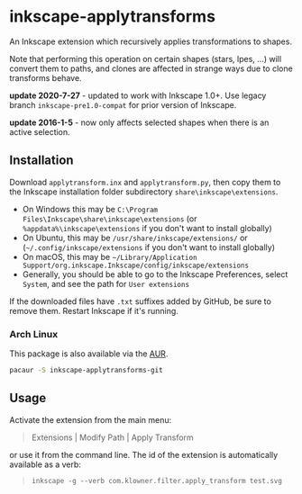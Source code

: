 # inkscape-applytransforms
An Inkscape extension which recursively applies transformations to shapes.

Note that performing this operation on certain shapes (stars, lpes, ...) will convert them to paths,
and clones are affected in strange ways due to clone transforms behave.

**update 2020-7-27** - updated to work with Inkscape 1.0+. Use legacy branch `inkscape-pre1.0-compat` for prior version of Inkscape.

**update 2016-1-5** - now only affects selected shapes when there is an active selection.

## Installation

Download `applytransform.inx` and `applytransform.py`, then copy them to the Inkscape installation folder subdirectory `share\inkscape\extensions`.
  * On Windows this may be `C:\Program Files\Inkscape\share\inkscape\extensions` (or `%appdata%\inkscape\extensions` if you don't want to install globally)
  * On Ubuntu, this may be `/usr/share/inkscape/extensions/` or (`~/.config/inkscape/extensions` if you don't want to install globally)
  * On macOS, this may be `~/Library/Application Support/org.inkscape.Inkscape/config/inkscape/extensions`
  * Generally, you should be able to go to the Inkscape Preferences, select `System`, and see the path for `User extensions`
  
If the downloaded files have `.txt` suffixes added by GitHub, be sure to remove them. Restart Inkscape if it's running.

### Arch Linux
This package is also available via the [AUR](https://aur.archlinux.org/packages/inkscape-applytransforms-git/).
```bash
pacaur -S inkscape-applytransforms-git
```

## Usage

Activate the extension from the main menu:

> Extensions | Modify Path | Apply Transform

or use it from the command line. The id of the extension is automatically available as a verb:

> `inkscape -g --verb com.klowner.filter.apply_transform test.svg`
